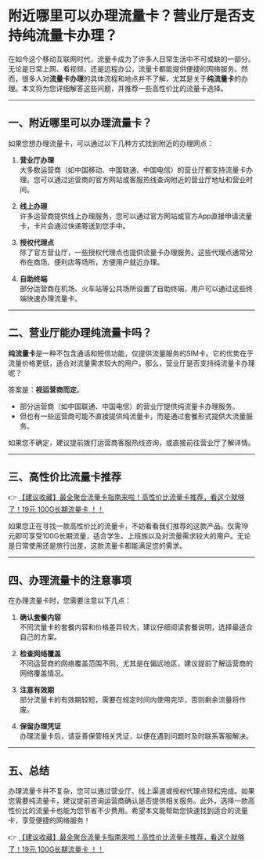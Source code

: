 # 附近哪里可以办理流量卡？营业厅是否支持纯流量卡办理？

在如今这个移动互联网时代，流量卡成为了许多人日常生活中不可或缺的一部分。无论是日常上网、看视频，还是远程办公，流量卡都能提供便捷的网络服务。然而，很多人对**流量卡办理**的具体流程和地点并不了解，尤其是关于**纯流量卡**的办理。本文将为您详细解答这些问题，并推荐一些高性价比的流量卡选择。

---

## 一、附近哪里可以办理流量卡？

如果您想办理流量卡，可以通过以下几种方式找到附近的办理网点：

1. **营业厅办理**  
   大多数运营商（如中国移动、中国联通、中国电信）的营业厅都支持流量卡办理。您可以通过运营商的官方网站或客服热线查询附近的营业厅地址和营业时间。

2. **线上办理**  
   许多运营商提供线上办理服务，您可以通过官方网站或官方App直接申请流量卡，卡片会通过快递寄送到您手中。

3. **授权代理点**  
   除了官方营业厅，一些授权代理点也提供流量卡办理服务。这些代理点通常分布在商场、便利店等场所，方便用户就近办理。

4. **自助终端**  
   部分运营商在机场、火车站等公共场所设置了自助终端，用户可以通过这些终端快速办理流量卡。

---

## 二、营业厅能办理纯流量卡吗？

**纯流量卡**是一种不包含通话和短信功能，仅提供流量服务的SIM卡。它的优势在于流量价格更低，适合对流量需求较大的用户。那么，营业厅是否支持纯流量卡办理呢？

答案是：**视运营商而定**。  
- 部分运营商（如中国联通、中国电信）的营业厅提供纯流量卡办理服务。  
- 但也有一些运营商可能不直接提供纯流量卡，而是通过套餐形式提供大流量服务。  

如果您不确定，建议提前拨打运营商客服热线咨询，或直接前往营业厅了解详情。

---

## 三、高性价比流量卡推荐

👉 [【建议收藏】最全聚合流量卡指南来啦！高性价比流量卡推荐，看这个就够了！19元 100G长期流量卡 ！！](https://bit.ly/Liuliangka)

如果您正在寻找一款高性价比的流量卡，不妨看看我们推荐的这款产品。仅需19元即可享受100G长期流量，适合学生、上班族以及对流量需求较大的用户。无论是日常使用还是旅行出差，这款流量卡都能满足您的需求。

---

## 四、办理流量卡的注意事项

在办理流量卡时，您需要注意以下几点：

1. **确认套餐内容**  
   不同流量卡的套餐内容和价格差异较大，建议仔细阅读套餐说明，选择最适合自己的方案。

2. **检查网络覆盖**  
   不同运营商的网络覆盖范围不同，尤其是在偏远地区，建议提前了解运营商的网络覆盖情况。

3. **注意有效期**  
   部分流量卡的有效期较短，需要在规定时间内使用完毕，否则剩余流量将作废。

4. **保留办理凭证**  
   办理流量卡后，请妥善保管相关凭证，以便在遇到问题时及时联系客服解决。

---

## 五、总结

办理流量卡并不复杂，您可以通过营业厅、线上渠道或授权代理点轻松完成。如果您需要纯流量卡，建议提前咨询运营商确认是否提供相关服务。此外，选择一款高性价比的流量卡也能为您节省不少费用。希望本文能帮助您快速找到适合的流量卡，享受便捷的网络服务！

👉 [【建议收藏】最全聚合流量卡指南来啦！高性价比流量卡推荐，看这个就够了！19元 100G长期流量卡 ！！](https://bit.ly/Liuliangka)